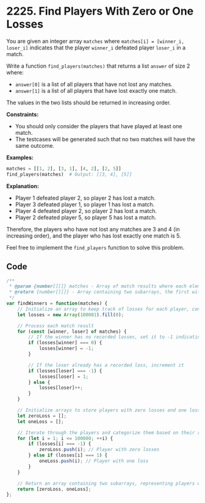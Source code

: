 # 2225. Find Players With Zero or One Losses

You are given an integer array `matches` where `matches[i] = [winner_i, loser_i]` indicates that the player `winner_i` defeated player `loser_i` in a match.

Write a function `find_players(matches)` that returns a list `answer` of size 2 where:

- `answer[0]` is a list of all players that have not lost any matches.
- `answer[1]` is a list of all players that have lost exactly one match.

The values in the two lists should be returned in increasing order.

**Constraints:**
- You should only consider the players that have played at least one match.
- The testcases will be generated such that no two matches will have the same outcome.

**Examples:**
```python
matches = [[1, 2], [3, 1], [4, 2], [2, 5]]
find_players(matches)  # Output: [[3, 4], [5]]
```

**Explanation:**
- Player 1 defeated player 2, so player 2 has lost a match.
- Player 3 defeated player 1, so player 1 has lost a match.
- Player 4 defeated player 2, so player 2 has lost a match.
- Player 2 defeated player 5, so player 5 has lost a match.

Therefore, the players who have not lost any matches are 3 and 4 (in increasing order), and the player who has lost exactly one match is 5.

Feel free to implement the `find_players` function to solve this problem.

## Code

```javascript
/**
 * @param {number[][]} matches - Array of match results where each element is an array [winner, loser]
 * @return {number[][]} - Array containing two subarrays, the first with zero losses and the second with one loss
 */
var findWinners = function(matches) {
    // Initialize an array to keep track of losses for each player, considering 100000 players
    let losses = new Array(100001).fill(0);

    // Process each match result
    for (const [winner, loser] of matches) {
        // If the winner has no recorded losses, set it to -1 indicating one potential loss
        if (losses[winner] === 0) {
            losses[winner] = -1;
        } 

        // If the loser already has a recorded loss, increment it
        if (losses[loser] === -1) {
            losses[loser] = 1;
        } else {
            losses[loser]++;
        }
    }

    // Initialize arrays to store players with zero losses and one loss
    let zeroLoss = [];
    let oneLoss = [];

    // Iterate through the players and categorize them based on their recorded losses
    for (let i = 1; i <= 100000; ++i) {
        if (losses[i] === -1) {
            zeroLoss.push(i); // Player with zero losses
        } else if (losses[i] === 1) {
            oneLoss.push(i); // Player with one loss
        }
    }

    // Return an array containing two subarrays, representing players with zero losses and one loss
    return [zeroLoss, oneLoss];
};
```